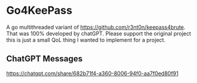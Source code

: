# Go4KeePass

A go multithreaded variant of https://github.com/r3nt0n/keepass4brute. That was 100% developed by chatGPT. Please support the original project this is just a small QoL thing I wanted to implement for a project.

## ChatGPT Messages
https://chatgpt.com/share/682b71f4-a360-8006-94f0-aa7f0ed80f91
